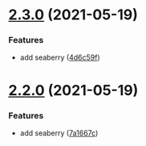# [2.3.0](https://github.com/code-shambles/x-berry-mental/compare/v2.2.0...v2.3.0) (2021-05-19)


### Features

* add seaberry ([4d6c59f](https://github.com/code-shambles/x-berry-mental/commit/4d6c59f0e3ff3c957ddd25283d2466391c735445))

# [2.2.0](https://github.com/code-shambles/x-berry-mental/compare/v2.1.0...v2.2.0) (2021-05-19)


### Features

* add seaberry ([7a1667c](https://github.com/code-shambles/x-berry-mental/commit/7a1667c113bf060ef39aebd9e5c1e713155ac831))
